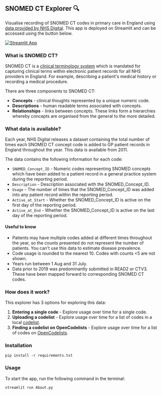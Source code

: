 ## SNOMED CT Explorer 🔍

Visualise recording of SNOMED CT codes in primary care in England using [data provided by NHS Digital](https://digital.nhs.uk/data-and-information/publications/statistical/mi-snomed-code-usage-in-primary-care). This app is deployed on Streamlit and can be accessed using the button below.

[![Streamlit App](https://static.streamlit.io/badges/streamlit_badge_black_white.svg)](https://snomed-code-usage.streamlit.app)


### What is SNOMED CT?

SNOMED CT is a [clinical terminology system](https://www.bennett.ox.ac.uk/blog/2023/06/an-introduction-to-clinical-codes-and-terminology-systems/) which is mandated for capturing clinical terms within electronic
patient records for all NHS providers in England. For example, describing a patient's medical history or recording a medical procedure.

There are three components to SNOMED CT:

* **Concepts** - clinical thoughts represented by a unique numeric code.
* **Descriptions** - human readable terms associated with concepts.
* **Relationships** - links between concepts. These links form a hierarchies whereby concepts are organised from the general to the more detailed.

### What data is available?

Each year, NHS Digital releases a dataset containing the total number of times each SNOMED CT concept code is added to GP patient records in England throughout the year. This data is available from 2011.

The data contains the following information for each code:

* `SNOMED_Concept_ID` - Numeric codes representing SNOMED concepts which have been added to a patient record in a general practice system during the reporting period.
* `Description` - Description associated with the SNOMED_Concept_ID. 
* `Usage` - The number of times that the SNOMED_Concept_ID was added into any patient record within the reporting period.
* `Active_at_Start` - Whether the SNOMED_Concept_ID is active on the first day of the reporting period.
* `Active_at_End` - Whether the SNOMED_Concept_ID is active on the last day of the reporting period. 

#### Useful to know

* Patients may have multiple codes added at different times throughout the year, so the counts presented do not represent the number of patients. You can't use this data to estimate disease prevalence.
* Code usage is rounded to the nearest 10. Codes with counts <5 are not shown.
* Years run between  1 Aug and 31 July.
* Data prior to 2019 was predominantly submitted in READ2 or CTV3. These have been mapped forward to corresponding SNOMED CT codes.

### How does it work?

This explorer has 3 options for exploring this data:

1. **Entering a single code** - Explore usage over time for a single code.
2. **Uploading a codelist** - Explore usage over time for a list of codes in a local [codelist](https://www.bennett.ox.ac.uk/blog/2023/09/what-are-codelists-and-how-are-they-constructed/).
3. **Finding a codelist on OpenCodelists** - Explore usage over time for a list of codes on [OpenCodelists](https://opencodelists.org/).


### Installation

`pip install -r requirements.txt`

### Usage

To start the app, run the following command in the terminal:

`streamlit run About.py`
